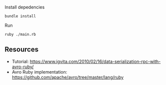 Install depedencies
```
bundle install
```

Run
```
ruby ./main.rb
```

## Resources
- Tutorial: https://www.igvita.com/2010/02/16/data-serialization-rpc-with-avro-ruby/
- Avro Ruby implementation: https://github.com/apache/avro/tree/master/lang/ruby